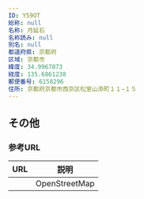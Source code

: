 ```yaml
---
ID: Y59OT
総称: null
名称: 月延石
名称読み: null
別名: null
都道府県: 京都府
区域: 京都市
緯度: 34.9967073
経度: 135.6861238
郵便番号: 6158296
住所: 京都府京都市西京区松室山添町１１−１５
---
```


## その他

### 参考URL

| URL | 説明          |
| --- | ------------- |
|     | OpenStreetMap |
